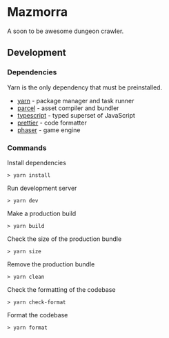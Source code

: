 # Mazmorra

A soon to be awesome dungeon crawler.

## Development

### Dependencies

Yarn is the only dependency that must be preinstalled.

-   [yarn](https://yarnpkg.com) - package manager and task runner
-   [parcel](https://parceljs.org/) - asset compiler and bundler
-   [typescript](https://www.typescriptlang.org/) - typed superset of JavaScript
-   [prettier](https://prettier.io/) - code formatter
-   [phaser](http://phaser.io/) - game engine

### Commands

Install dependencies

    > yarn install

Run development server

    > yarn dev

Make a production build

    > yarn build

Check the size of the production bundle

    > yarn size

Remove the production bundle

    > yarn clean

Check the formatting of the codebase

    > yarn check-format

Format the codebase

    > yarn format
